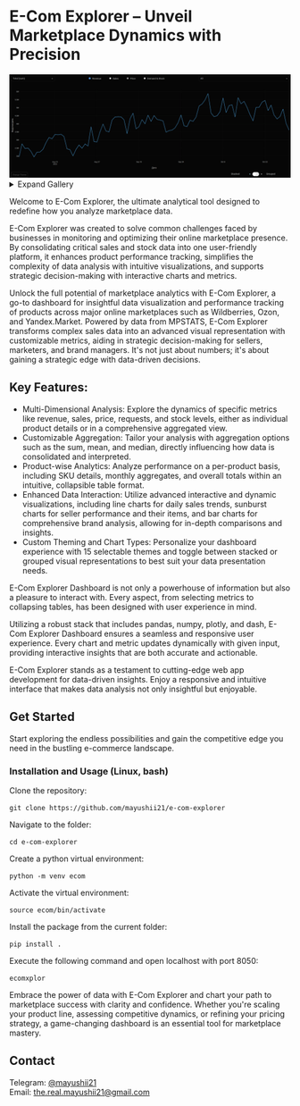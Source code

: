 # E-Com Explorer – Unveil Marketplace Dynamics with Precision

<div align="center">
    <img src="docs/main.png">
</div>

<details>
    <summary>Expand Gallery</summary>
    <img src="docs/1.png">
    <img src="docs/2.png">
    <img src="docs/3.png">
    <img src="docs/4.png">
    <img src="docs/5.png">
</details>

Welcome to E-Com Explorer, the ultimate analytical tool designed to redefine how you analyze marketplace data.

E-Com Explorer was created to solve common challenges faced by businesses in monitoring and optimizing their online marketplace presence. By consolidating critical sales and stock data into one user-friendly platform, it enhances product performance tracking, simplifies the complexity of data analysis with intuitive visualizations, and supports strategic decision-making with interactive charts and metrics.

Unlock the full potential of marketplace analytics with E-Com Explorer, a go-to dashboard for insightful data visualization and performance tracking of products across major online marketplaces such as Wildberries, Ozon, and Yandex.Market. Powered by data from MPSTATS, E-Com Explorer transforms complex sales data into an advanced visual representation with customizable metrics, aiding in strategic decision-making for sellers, marketers, and brand managers. It's not just about numbers; it's about gaining a strategic edge with data-driven decisions.

## Key Features:

- Multi-Dimensional Analysis: Explore the dynamics of specific metrics like revenue, sales, price, requests, and stock levels, either as individual product details or in a comprehensive aggregated view.
- Customizable Aggregation: Tailor your analysis with aggregation options such as the sum, mean, and median, directly influencing how data is consolidated and interpreted.
- Product-wise Analytics: Analyze performance on a per-product basis, including SKU details, monthly aggregates, and overall totals within an intuitive, collapsible table format.
- Enhanced Data Interaction: Utilize advanced interactive and dynamic visualizations, including line charts for daily sales trends, sunburst charts for seller performance and their items, and bar charts for comprehensive brand analysis, allowing for in-depth comparisons and insights.
- Custom Theming and Chart Types: Personalize your dashboard experience with 15 selectable themes and toggle between stacked or grouped visual representations to best suit your data presentation needs.

E-Com Explorer Dashboard is not only a powerhouse of information but also a pleasure to interact with. Every aspect, from selecting metrics to collapsing tables, has been designed with user experience in mind.

Utilizing a robust stack that includes pandas, numpy, plotly, and dash, E-Com Explorer Dashboard ensures a seamless and responsive user experience. Every chart and metric updates dynamically with given input, providing interactive insights that are both accurate and actionable.

E-Com Explorer stands as a testament to cutting-edge web app development for data-driven insights. Enjoy a responsive and intuitive interface that makes data analysis not only insightful but enjoyable.

## Get Started

Start exploring the endless possibilities and gain the competitive edge you need in the bustling e-commerce landscape.

### Installation and Usage (Linux, bash)

Clone the repository:

    git clone https://github.com/mayushii21/e-com-explorer

Navigate to the folder:

    cd e-com-explorer

Create a python virtual environment:

    python -m venv ecom

Activate the virtual environment:

    source ecom/bin/activate

Install the package from the current folder:

    pip install .

Execute the following command and open localhost with port 8050:

    ecomxplor

Embrace the power of data with E-Com Explorer and chart your path to marketplace success with clarity and confidence. Whether you're scaling your product line, assessing competitive dynamics, or refining your pricing strategy, a game-changing dashboard is an essential tool for marketplace mastery.

## Contact

Telegram: [@mayushii21](https://t.me/mayushii21)  
Email: <the.real.mayushii21@gmail.com>
